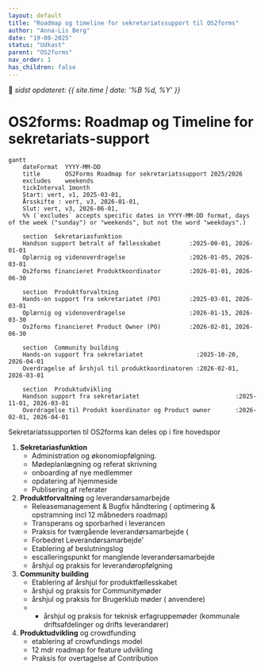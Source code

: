 ```yaml
---
layout: default
title: "Roadmap og timeline for sekretariatssupport til OS2forms"
author: "Anna-Lis Berg"
date: "19-08-2025"
status: "Udkast" 
parent: "OS2forms"
nav_order: 1
has_children: false
---
```


📆 _sidst opdateret: {{ site.time | date: '%B %d, %Y' }}_

# OS2forms: Roadmap og Timeline for sekretariats-support

```mermaid
gantt
    dateFormat  YYYY-MM-DD
    title       OS2Forms Roadmap for sekretariatssupport 2025/2026
    excludes    weekends
    tickInterval 1month
    Start: vert, v1, 2025-03-01,
    Årsskifte : vert, v3, 2026-01-01,
    Slut: vert, v3, 2026-06-01,
    %% (`excludes` accepts specific dates in YYYY-MM-DD format, days of the week ("sunday") or "weekends", but not the word "weekdays".)

    section  Sekretariasfunktion
    Handson support betralt af fællesskabet        :2025-00-01, 2026-01-01
    Oplærnig og videnoverdragelse                  :2026-01-05, 2026-03-01
    Os2forms financieret Produktkoordinator        :2026-01-01, 2026-06-30

    section  Produktforvaltning
    Hands-on support fra sekretariatet (PO)        :2025-03-01, 2026-03-01
    Oplærnig og videnoverdragelse                  :2026-01-15, 2026-03-30
    Os2forms financieret Product Owner (PO)        :2026-02-01, 2026-06-30

    section  Community building
    Hands-on support fra sekretariatet               :2025-10-20, 2026-04-01
    Overdragelse af årshjul til produktkoordinatoren :2026-02-01, 2026-03-01

    section  Produktudvikling
    Handson support fra sekretariatet                           :2025-11-01, 2026-03-01
    Overdragelse til Produkt koordinator og Product owner       :2026-02-01, 2026-04-01

```

Sekretariatssupporten til OS2forms kan deles op i fire hovedspor
1. **Sekretariasfunktion**
   - Administration og økonomiopfølgning.
   - Mødeplanlægning og referat skrivning
   - onboarding af nye medlemmer 
   - opdatering af hjemmeside
   - Publisering af referater
2. **Produktforvaltning** og leverandørsamarbejde
    - Releasemanagement & Bugfix håndtering ( optimering & opstramning incl 12 måbneders roadmap)
    - Transperans og sporbarhed i leverancen
    - Praksis for tværgående leverandørsamarbejde (
    - Forbedret Leverandørsamarbejde'
    - Etablering af beslutningslog
    - escalleringspunkt for manglende leverandørsamarbejde
    - årshjul og praksis for leverandøropfølgning
3. **Community building**
    - Etablering af årshjul for produktfællesskabet
     - årshjul og praksis for Communitymøder
    - årshjul og praksis for Brugerklub møder ( anvendere)
    -  - årshjul og praksis for teknisk erfagruppemøder (kommunale driftsafdelinger og drifts leverandører)
4. **Produktudvikling** og crowdfunding
    - etablering af crowfundings model
    - 12 mdr roadmap for feature udvikling
    - Praksis for overtagelse af Contribution


